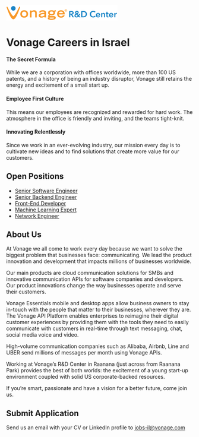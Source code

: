 ![Vonage Logo](/Images/logo-RnD-web.png)
# Vonage Careers in Israel

#### The Secret Formula
While we are a corporation with offices worldwide, more than 100 US patents, and a history of being an industry disruptor, Vonage still retains the energy and excitement of a small start up.

#### Employee First Culture
This means our employees are recognized and rewarded for hard work. The atmosphere in the office is friendly and inviting, and the teams tight-knit.

#### Innovating Relentlessly
Since we work in an ever-evolving industry, our mission every day is to cultivate new ideas and to find solutions that create more value for our customers.


## Open Positions
* [Senior Software Engineer](SeniorSoftwareEngineer.md)
* [Senior Backend Engineer](SeniorBackendEngineer.md)
* [Front-End Developer](FrontEndDeveloper.md)
* [Machine Learning Expert](MachineLearningExpert.md)
* [Network Engineer](NetworkEngineer.md)


## About Us

At Vonage we all come to work every day because we want to solve the biggest problem that businesses face: communicating. We lead the product innovation and development that impacts millions of businesses worldwide.

Our main products are cloud communication solutions for SMBs and innovative communication APIs for software companies and developers. Our product innovations change the way businesses operate and serve their customers.

Vonage Essentials mobile and desktop apps allow business owners to stay in-touch with the people that matter to their businesses, wherever they are. The Vonage API Platform enables enterprises to reimagine their digital customer experiences by providing them with the tools they need to easily communicate with customers in real-time through text messaging, chat, social media voice and video.

High-volume communication companies such as Alibaba, Airbnb, Line and UBER send millions of messages per month using Vonage APIs.

Working at Vonage’s R&D Center in Raanana (just across from Raanana Park) provides the best of both worlds: the excitement of a young start-up environment coupled with solid US corporate-backed resources.

If you’re smart, passionate and have a vision for a better future, come join us.

## Submit Application
Send us an email with your CV or LinkedIn profile to <a href="mailto:jobs-il@vonage.com">jobs-il@vonage.com</a>

